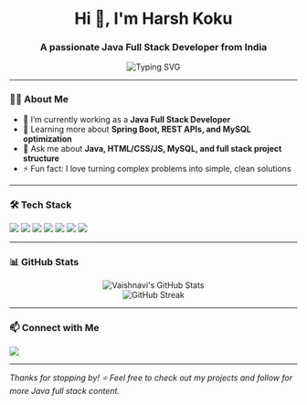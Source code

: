 <h1 align="center">Hi 👋, I'm Harsh Koku</h1>
<h3 align="center">A passionate Java Full Stack Developer from India</h3>

<p align="center">
  <img src="https://readme-typing-svg.herokuapp.com?font=Fira+Code&duration=3000&pause=1000&center=true&vCenter=true&width=435&lines=Java+Full+Stack+Developer;Backend+%7C+Frontend+%7C+Database;Lifelong+Learner+%F0%9F%8D%8A;Problem+Solver+%F0%9F%92%BB" alt="Typing SVG" />
</p>

---

### 👩‍💻 About Me
- 🔭 I’m currently working as a **Java Full Stack Developer**
- 🌱 Learning more about **Spring Boot, REST APIs, and MySQL optimization**
- 💬 Ask me about **Java, HTML/CSS/JS, MySQL, and full stack project structure**
- ⚡ Fun fact: I love turning complex problems into simple, clean solutions

---

### 🛠️ Tech Stack
<p>
  <img src="https://img.shields.io/badge/Java-%23ED8B00.svg?style=flat&logo=java&logoColor=white" />
  <img src="https://img.shields.io/badge/Spring_Boot-%236DB33F.svg?style=flat&logo=spring-boot&logoColor=white" />
  <img src="https://img.shields.io/badge/HTML5-%23E34F26.svg?style=flat&logo=html5&logoColor=white" />
  <img src="https://img.shields.io/badge/CSS3-%231572B6.svg?style=flat&logo=css3&logoColor=white" />
  <img src="https://img.shields.io/badge/JavaScript-%23F7DF1E.svg?style=flat&logo=javascript&logoColor=black" />
  <img src="https://img.shields.io/badge/MySQL-%2300f.svg?style=flat&logo=mysql&logoColor=white" />
  <img src="https://img.shields.io/badge/Git-%23F05032.svg?style=flat&logo=git&logoColor=white" />
</p>

---

### 📊 GitHub Stats
<p align="center">
  <img src="https://github-readme-stats.vercel.app/api?username=vaishnavikharche&show_icons=true&theme=radical" alt="Vaishnavi's GitHub Stats" />
  <br/>
  <img src="https://github-readme-streak-stats.herokuapp.com/?user=vaishnavikharche&theme=radical" alt="GitHub Streak" />
</p>

---

### 📫 Connect with Me
<p>
  <a href="mailto:Harshkokku@gmail.com"><img src="https://img.shields.io/badge/Email-%23D14836.svg?style=flat&logo=gmail&logoColor=white" /></a>
  
</p>

---

_Thanks for stopping by! ⭐ Feel free to check out my projects and follow for more Java full stack content._
